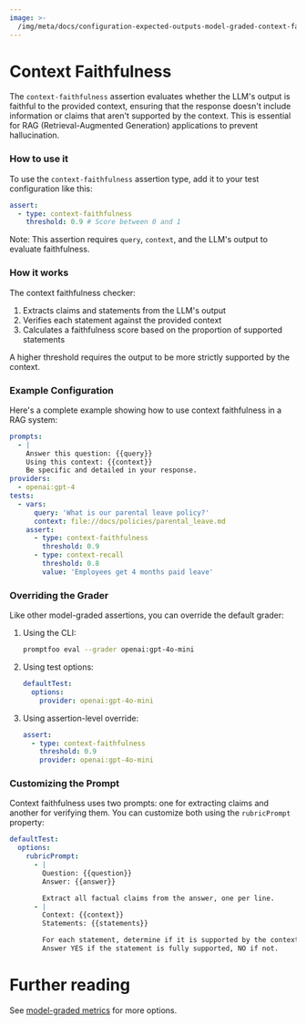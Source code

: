 ```yaml
---
image: >-
  /img/meta/docs/configuration-expected-outputs-model-graded-context-faithfulness-md.png
---
```


# Context Faithfulness

The `context-faithfulness` assertion evaluates whether the LLM's output is faithful to the provided context, ensuring that the response doesn't include information or claims that aren't supported by the context. This is essential for RAG (Retrieval-Augmented Generation) applications to prevent hallucination.

### How to use it

To use the `context-faithfulness` assertion type, add it to your test configuration like this:

```yaml
assert:
  - type: context-faithfulness
    threshold: 0.9 # Score between 0 and 1
```

Note: This assertion requires `query`, `context`, and the LLM's output to evaluate faithfulness.

### How it works

The context faithfulness checker:

1. Extracts claims and statements from the LLM's output
2. Verifies each statement against the provided context
3. Calculates a faithfulness score based on the proportion of supported statements

A higher threshold requires the output to be more strictly supported by the context.

### Example Configuration

Here's a complete example showing how to use context faithfulness in a RAG system:

```yaml
prompts:
  - |
    Answer this question: {{query}}
    Using this context: {{context}}
    Be specific and detailed in your response.
providers:
  - openai:gpt-4
tests:
  - vars:
      query: 'What is our parental leave policy?'
      context: file://docs/policies/parental_leave.md
    assert:
      - type: context-faithfulness
        threshold: 0.9
      - type: context-recall
        threshold: 0.8
        value: 'Employees get 4 months paid leave'
```

### Overriding the Grader

Like other model-graded assertions, you can override the default grader:

1. Using the CLI:

   ```sh
   promptfoo eval --grader openai:gpt-4o-mini
   ```

2. Using test options:

   ```yaml
   defaultTest:
     options:
       provider: openai:gpt-4o-mini
   ```

3. Using assertion-level override:
   ```yaml
   assert:
     - type: context-faithfulness
       threshold: 0.9
       provider: openai:gpt-4o-mini
   ```

### Customizing the Prompt

Context faithfulness uses two prompts: one for extracting claims and another for verifying them. You can customize both using the `rubricPrompt` property:

```yaml
defaultTest:
  options:
    rubricPrompt:
      - |
        Question: {{question}}
        Answer: {{answer}}

        Extract all factual claims from the answer, one per line.
      - |
        Context: {{context}}
        Statements: {{statements}}

        For each statement, determine if it is supported by the context.
        Answer YES if the statement is fully supported, NO if not.
```

# Further reading

See [model-graded metrics](/docs/configuration/expected-outputs/model-graded) for more options.
